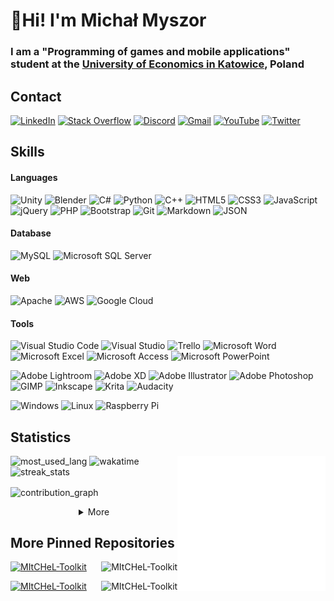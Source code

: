 <h1>👋Hi! I'm Michał Myszor</h1>

<h3>I am a "Programming of games and mobile applications" student at the <a href="https://www.ue.katowice.pl/en.html">University of Economics in Katowice</a>, Poland</h3>

<h2>Contact </h2>
<p>
  <a href="https://www.linkedin.com/in/micha%c5%82-myszor-51a1451b5/"><img alt="LinkedIn" src="https://img.shields.io/badge/LinkedIn-0077B5?style=for-the-badge&logo=linkedin&logoColor=white" /></a>
  <a href="https://stackoverflow.com/users/11334888/mitchel"><img alt="Stack Overflow" src="https://img.shields.io/badge/Stack_Overflow-FE7A16?style=for-the-badge&logo=stack-overflow&logoColor=white" /></a>
  <a href="https://discord.gg/M!tCHeL#8618"><img alt="Discord" src="https://img.shields.io/badge/Discord-7289DA?style=for-the-badge&logo=discord&logoColor=white" /></a>
  <a href="mailto:mikemyszor@gmail.com"><img alt="Gmail" src="https://img.shields.io/badge/Gmail-D14836?style=for-the-badge&logo=gmail&logoColor=white" /></a>
  <a href="https://www.youtube.com/channel/UCDzVuoDMjFwrn7hnCUk8zhA"><img alt="YouTube" src="https://img.shields.io/badge/YouTube-FF0000?style=for-the-badge&logo=youtube&logoColor=white" /></a>
  <a href="https://twitter.com/michalmyszor"><img alt="Twitter" src="https://img.shields.io/badge/Twitter-1DA1F2?style=for-the-badge&logo=twitter&logoColor=white" /></a>
  <a href=""><img alt="" src="" /></a>
</p>

<h2>Skills</h2>
<h4>Languages</h4>
<p>
  <img alt="Unity" src="https://img.shields.io/badge/unity-%23000000.svg?style=for-the-badge&logo=unity&logoColor=white" />
  <img alt="Blender" src="https://img.shields.io/badge/blender-%23F5792A.svg?style=for-the-badge&logo=blender&logoColor=white" />
  <img alt="C#" src="https://img.shields.io/badge/c%23-%23239120.svg?style=for-the-badge&logo=c-sharp&logoColor=white" />
  <img alt="Python" src="https://img.shields.io/badge/python-3670A0?style=for-the-badge&logo=python&logoColor=ffdd54" />
  <img alt="C++" src="https://img.shields.io/badge/c++-%2300599C.svg?style=for-the-badge&logo=c%2B%2B&logoColor=white" />
  <img alt="HTML5" src="https://img.shields.io/badge/html5-%23E34F26.svg?style=for-the-badge&logo=html5&logoColor=white" />
  <img alt="CSS3" src="https://img.shields.io/badge/css3-%231572B6.svg?style=for-the-badge&logo=css3&logoColor=white" />
  <img alt="JavaScript" src="https://img.shields.io/badge/javascript-%23323330.svg?style=for-the-badge&logo=javascript&logoColor=%23F7DF1E" />
  <img alt="jQuery" src="https://img.shields.io/badge/jquery-%230769AD.svg?style=for-the-badge&logo=jquery&logoColor=white" />
  <img alt="PHP" src="https://img.shields.io/badge/php-%23777BB4.svg?style=for-the-badge&logo=php&logoColor=white" />
  <img alt="Bootstrap" src="https://img.shields.io/badge/bootstrap-%23563D7C.svg?style=for-the-badge&logo=bootstrap&logoColor=white" />
  <img alt="Git" src="https://img.shields.io/badge/git-%23F05033.svg?style=for-the-badge&logo=git&logoColor=white" />
  <img alt="Markdown" src="https://img.shields.io/badge/markdown-%23000000.svg?style=for-the-badge&logo=markdown&logoColor=white" />
  <img alt="JSON" src="https://img.shields.io/badge/json-5E5C5C?style=for-the-badge&logo=json&logoColor=white" />
</p>

<h4>Database</h4>
<p>
  <img alt="MySQL" src="https://img.shields.io/badge/mysql-%2300f.svg?style=for-the-badge&logo=mysql&logoColor=white" />
  <img alt="Microsoft SQL Server" src="https://img.shields.io/badge/Microsoft%20SQL%20Sever-CC2927?style=for-the-badge&logo=microsoft%20sql%20server&logoColor=white" />
</p>

<h4>Web</h4>
<p>
  <img alt="Apache" src="https://img.shields.io/badge/apache-%23D42029.svg?style=for-the-badge&logo=apache&logoColor=white" />
  <img alt="AWS" src="https://img.shields.io/badge/AWS-%23FF9900.svg?style=for-the-badge&logo=amazon-aws&logoColor=white" />
  <img alt="Google Cloud" src="https://img.shields.io/badge/GoogleCloud-%234285F4.svg?style=for-the-badge&logo=google-cloud&logoColor=white" />
</p>

<h4>Tools</h4>
<p>
  <img alt="Visual Studio Code" src="https://img.shields.io/badge/VisualStudioCode-0078d7.svg?style=for-the-badge&logo=visual-studio-code&logoColor=white" />
  <img alt="Visual Studio" src="https://img.shields.io/badge/VisualStudio-5C2D91.svg?style=for-the-badge&logo=visual-studio&logoColor=white" />
  <img alt="Trello" src="https://img.shields.io/badge/Trello-%23026AA7.svg?style=for-the-badge&logo=Trello&logoColor=white" />
  <img alt="Microsoft Word" src="https://img.shields.io/badge/Microsoft_Word-2B579A?style=for-the-badge&logo=microsoft-word&logoColor=white" />
  <img alt="Microsoft Excel" src="https://img.shields.io/badge/Microsoft_Excel-217346?style=for-the-badge&logo=microsoft-excel&logoColor=white" />
  <img alt="Microsoft Access" src="https://img.shields.io/badge/Microsoft_Access-A4373A?style=for-the-badge&logo=microsoft-access&logoColor=white" />
  <img alt="Microsoft PowerPoint" src="https://img.shields.io/badge/Microsoft_PowerPoint-B7472A?style=for-the-badge&logo=microsoft-powerpoint&logoColor=white" />
</p>

<p>
  <img alt="Adobe Lightroom" src="https://img.shields.io/badge/Adobe%20Lightroom-31A8FF?style=for-the-badge&logo=Adobe%20Lightroom&logoColor=white" />
  <img alt="Adobe XD" src="https://img.shields.io/badge/Adobe%20XD-470137?style=for-the-badge&logo=Adobe%20XD&logoColor=#FF61F6" />
  <img alt="Adobe Illustrator" src="https://img.shields.io/badge/Adobe%20Illustrator-FF9A00?style=for-the-badge&logo=adobe%20illustrator&logoColor=white" />
  <img alt="Adobe Photoshop" src="https://img.shields.io/badge/Adobe%20Photoshop-31A8FF?style=for-the-badge&logo=Adobe%20Photoshop&logoColor=black" />
  <img alt="GIMP" src="https://img.shields.io/badge/Gimp-657D8B?style=for-the-badge&logo=gimp&logoColor=FFFFFF" />
  <img alt="Inkscape" src="https://img.shields.io/badge/Inkscape-e0e0e0?style=for-the-badge&logo=inkscape&logoColor=080A13" />
  <img alt="Krita" src="https://img.shields.io/badge/Krita-203759?style=for-the-badge&logo=krita&logoColor=EEF37B" />
  <img alt="Audacity" src="https://img.shields.io/badge/Audacity-0000CC?style=for-the-badge&logo=audacity&logoColor=white" />
</p>

<p>
  <img alt="Windows" src="https://img.shields.io/badge/Windows-0078D6?style=for-the-badge&logo=windows&logoColor=white" />
  <img alt="Linux" src="https://img.shields.io/badge/Linux-FCC624?style=for-the-badge&logo=linux&logoColor=black" />
  <img alt="Raspberry Pi" src="https://img.shields.io/badge/-Raspberry_Pi-C51A4A?style=for-the-badge&logo=Raspberry-Pi" />
</p>

<h2>Statistics</h2>
<img align="right" width=47% src="stats_dark.svg" alt="stats" />

<p align="left">
  <img width=47% src="https://github-readme-stats.vercel.app/api/top-langs?username=mitchelpl&langs_count=10&show_icons=true&locale=en&layout=compact&card_width=350&bg_color=0D1117&text_color=FFFFFF&hide_border=true&title_color=FFFFFF" alt="most_used_lang" />

  <img width=47% src="https://github-readme-stats.vercel.app/api/wakatime?username=MItCHeL&layout=compact&card_width=350&bg_color=0D1117&text_color=FFFF&hide_border=true&title_color=FFFFFF&custom_title=Time%20Spent%20On%20Each%20Language%20In%20Last%207%20Days&langs_count=10" alt="wakatime" />

  <img width=47% src="http://github-readme-streak-stats.herokuapp.com?user=mitchelpl&theme=dark&hide_border=true&background=0D1117&stroke=FFFFFF&currStreakNum=FFFFFF&sideNums=FFFFFF&currStreakLabel=FFFFFF&dates=777777&sideLabels=FFFFFF" alt="streak_stats" />
</p>

<img align="center" src="https://activity-graph.herokuapp.com/graph?username=mitchelpl&bg_color=0D1117&color=FFFFFF&line=777777&point=FFFFFF&hide_border=true&custom_title=Contribution%20Graph&area=true&area_color=777777" alt="contribution_graph" width=100% /><br/>

<details>
  <summary align="center">More</summary><br/>
  <img align="center" src="more_stats_dark.svg" alt="more stats" width="100%" /> 
</details>

<h2 align="left">More Pinned Repositories</h2>
<p>
  <a href="https://github.com/MItCHeLPL/MItCHeL-Toolkit"><img src="https://github-readme-stats.vercel.app/api/pin?username=MItCHeLPL&repo=MItCHeL-Toolkit&border_radius=5&bg_color=0D1117&text_color=8B949E" alt="MItCHeL-Toolkit" /></a>
  <a href="https://github.com/MItCHeLPL/Arrabal-Internship"><img src="https://github-readme-stats.vercel.app/api/pin?username=MItCHeLPL&repo=Arrabal-Internship&border_radius=5&bg_color=0D1117&text_color=8B949E" alt="MItCHeL-Toolkit" align="right" /></a>
</p>
<p>
  <a href="https://github.com/MItCHeLPL/Rainmeter-Simple-Spotify-Control"><img src="https://github-readme-stats.vercel.app/api/pin?username=MItCHeLPL&repo=Rainmeter-Simple-Spotify-Control&border_radius=5&bg_color=0D1117&text_color=8B949E" alt="MItCHeL-Toolkit"/></a>
  <a href="https://github.com/MItCHeLPL/Rainmeter-Info-Skin"><img src="https://github-readme-stats.vercel.app/api/pin?username=MItCHeLPL&repo=Rainmeter-Info-Skin&border_radius=5&bg_color=0D1117&text_color=8B949E" alt="MItCHeL-Toolkit" align="right" /></a>
</p>
